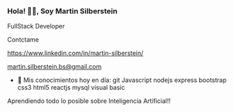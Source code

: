 ### Hola! 👋👋, Soy Martin Silberstein
FullStack Developer

Contctame

https://www.linkedin.com/in/martin-silberstein/

martin.silberstein.bs@gmail.com

- 🌱 Mis conocimientos hoy en día:
git Javascript nodejs express bootstrap css3 html5 reactjs mysql visual basic

Aprendiendo todo lo posible sobre Inteligencia Artificial!!
